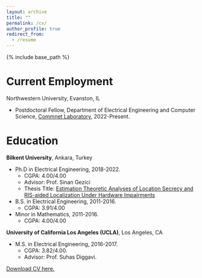 ```yaml
---
layout: archive
title: ""
permalink: /cv/
author_profile: true
redirect_from:
  - /resume
---
```


{% include base_path %}

Current Employment
======
Northwestern University, Evanston, IL
- Postdoctoral Fellow, Department of Electrical Engineering and Computer Science, [Commnet Laboratory](https://sites.northwestern.edu/commnet/people/), 2022-Present.

Education
======
**Bilkent University**, Ankara, Turkey
- Ph.D in Electrical Engineering, 2018-2022.
  - CGPA: 4.00/4.00
  - Advisor: Prof. Sinan Gezici
  - Thesis Title: [Estimation Theoretic Analyses of Location Secrecy and RIS-aided Localization Under Hardware Impairments](http://ozturkcuneyd.github.io/files/thesis.pdf)
- B.S. in Electrical Engineering, 2011-2016.
  -  CGPA: 3.91/4.00
- Minor in Mathematics, 2011-2016.
  -  CGPA: 4.00/4.00

**University of California Los Angeles (UCLA)**, Los Angeles, CA
- M.S. in Electrical Engineering, 2016-2017. 
  -  CGPA: 3.82/4.00.
  - Advisor: Prof. Suhas Diggavi.


[Download CV here.](http://ozturkcuneyd.github.io/files/cv.pdf)


<!--- Work experience
======
* Summer 2015: Research Assistant
  * Github University
  * Duties included: Tagging issues
  * Supervisor: Professor Git

* Fall 2015: Research Assistant
  * Github University
  * Duties included: Merging pull requests
  * Supervisor: Professor Hub
  


Skills
======
* Skill 1
* Skill 2
  * Sub-skill 2.1
  * Sub-skill 2.2
  * Sub-skill 2.3
* Skill 3

Publications
======
  <ul>{% for post in site.publications %}
    {% include archive-single-cv.html %}
  {% endfor %}</ul>
  
Talks
======
  <ul>{% for post in site.talks %}
    {% include archive-single-talk-cv.html %}
  {% endfor %}</ul>
  
Teaching
======
  <ul>{% for post in site.teaching %}
    {% include archive-single-cv.html %}
  {% endfor %}</ul>
  
Service and leadership
======
* Currently signed in to 43 different slack teams --->
